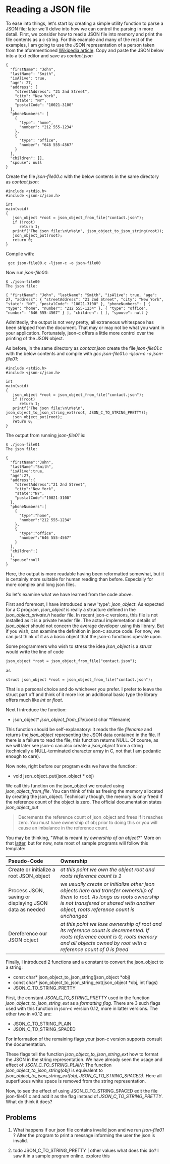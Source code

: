 # Reading a JSON file

To ease into things, let's start by creating a simple utility function to parse a JSON file; later we'll delve into how we can control the parsing in more detail. 
First, we consider how to read a JSON file into memory and print the file contents as a c string. For this example and many of the rest of the examples, I am going to use the JSON representation of a person taken from the aforementioned [Wikipedia article](https://en.wikipedia.org/wiki/JSON). Copy and paste the JSON below into a text editor and save as _*contact.json*_

```
{
  "firstName": "John",
  "lastName": "Smith",
  "isAlive": true,
  "age": 27,
  "address": {
    "streetAddress": "21 2nd Street",
    "city": "New York",
    "state": "NY",
    "postalCode": "10021-3100"
  },
  "phoneNumbers": [
    {
      "type": "home",
      "number": "212 555-1234"
    },
    {
      "type": "office",
      "number": "646 555-4567"
    }
  ],
  "children": [],
  "spouse": null
}

```

Create the file _*json-file00.c*_ with the below contents in the same directory as _*contact.json*_:

```
#include <stdio.h>
#include <json-c/json.h>

int
main(void)
{
   json_object *root = json_object_from_file("contact.json");
   if (!root)
      return 1;
   printf("The json file:\n\n%s\n", json_object_to_json_string(root));
   json_object_put(root);
   return 0;
}

```
Compile with:

```
 gcc json-file00.c -ljson-c -o json-file00
```

Now run _*json-file00*_:

```
$ ./json-file00
The json file:

{ "firstName": "John", "lastName": "Smith", "isAlive": true, "age": 27, "address": { "streetAddress": "21 2nd Street", "city": "New York", "state": "NY", "postalCode": "10021-3100" }, "phoneNumbers": [ { "type": "home", "number": "212 555-1234" }, { "type": "office", "number": "646 555-4567" } ], "children": [ ], "spouse": null }

```

Admittedly, the output is not very pretty, all extraneous whitespace has been stripped from the document. That may or may not be what you want in your application. Fortunately, json-c  offers a little more control over the printing of the JSON object.

As before, in the same directory as _*contact.json*_ create the file _*json-file01.c*_ with the below contents and compile with
_*gcc json-file01.c -ljson-c -o json-file01*_:

```
#include <stdio.h>
#include <json-c/json.h>

int
main(void)
{
   json_object *root = json_object_from_file("contact.json");
   if (!root)
      return 1;
   printf("The json file:\n\n%s\n", json_object_to_json_string_ext(root, JSON_C_TO_STRING_PRETTY));
   json_object_put(root);
   return 0;
}
```

The output from running _*json-file01*_ is:

```
$ ./json-file01
The json file:

{
  "firstName":"John",
  "lastName":"Smith",
  "isAlive":true,
  "age":27,
  "address":{
    "streetAddress":"21 2nd Street",
    "city":"New York",
    "state":"NY",
    "postalCode":"10021-3100"
  },
  "phoneNumbers":[
    {
      "type":"home",
      "number":"212 555-1234"
    },
    {
      "type":"office",
      "number":"646 555-4567"
    }
  ],
  "children":[
  ],
  "spouse":null
}

```

Here, the output is more readable having been reformatted somewhat, but it is certainly more suitable for human reading than before. Especially for more complex and long json files.

So let's examine what we have learned from the code above.

First and foremost, I have introduced a new 'type': _*json_object*_. As expected for a C program, _*json_object*_ is really a structure defined in the _*json_object_private.h*_ header file.  In recent json-c versions, this file is not installed as it is a private header file. The actaul implemetation details of _*json_object*_ should not concern the average developer using this library. But if you wish, can examine the definition in json-c source code. For now, we can just think of it as a basic object that the json-c functions operate upon.

Some programmers who wish to stress the idea _*json_object*_ is a *struct* would write the line of code

```
json_object *root = json_object_from_file("contact.json");
```

as

```
struct json_object *root = json_object_from_file("contact.json");
```
That is a personal choice and do whichever you prefer. I prefer to leave the struct part off and think of it more like an additional basic type the library offers much like *int* or *float*.

Next I introduce the function:

- json_object\* *json_object_from_file*(const char \*filename)

This function should be self-explanatory: It reads the file *filename* and returns the _*json_object*_ representing the JSON data contained in the file. If there is a failure to read the file, this function returns NULL. Of course, as we will later see json-c can also create a _*json_object*_ from a string (technically a NULL-terminated character array in C, not that I am pedantic enough to care).

Now note, right before our program exits we have the function:

- void json_object_put(json_object \* obj)

We call this function on the json_object we created using *json_object_from_file*. You can think of this as freeing the memory allocated by creating the json_object. Technically though, the memory is only freed if the reference count of the object is zero. The official documentation states _*json_object_put*_

> Decrements the reference count of json\_object and frees if it reaches zero. You must have ownership of obj prior to doing this or you will cause an imbalance in the reference count.

You may be thinking, "What is meant by _*ownership of an object*_?" More on that [latter](https://github.com/rbtylee/tutorial-jsonc/blob/master/tutorial/memory.md), but for now, note most of sample programs will follow this template:

|  Pseudo-Code                            | Ownership                                                                                         |
| :-------------------------------------- | :------------------------------------------------------------------------------------------- |
| Create or initialize a root JSON_object |  _*at this point we own the object root and roots reference count is 1*_ |
| Process JSON, saving or displaying JSON data as needed | _*we usually create or initialize other json objects here and transfer ownership of them to root. As longs as roots ownership is not transfered or shared with another object, roots reference count is unchanged*_ |
| Dereference our JSON object |  _*at this point we lose ownership of root and its reference count is decremented. If roots reference count is 0, roots memory and all objects owned by root with a reference count of 0 is freed*_ |

Finally, I introduced 2 functions and a constant to convert the json_object to a string:

- const char\* json_object_to_json_string(json_object \*obj)
- const char\* json_object_to_json_string_ext(json_object \*obj, int flags)
- JSON_C_TO_STRING_PRETTY

First, the constant _*JSON_C_TO_STRING_PRETTY*_ used in the function _*json_object_to_json_string_ext*_ as a _formatting flag_. There are 3 such flags used with this function in json-c version 0.12, more in latter versions. The other two in v0.12 are:

- JSON_C_TO_STRING_PLAIN
- JSON_C_TO_STRING_SPACED

For information of the remaining flags your json-c version supports consult the documentation.

These flags tell the function _*json_object_to_json_string_ext*_ how to format the JSON in the string representation. We have already seen the usage and effect of _*JSON_C_TO_STRING_PLAIN*_: The function _*json_object_to_json_string(obj)*_ is equivalent to _*json_object_to_json_string_ext(obj, JSON_C_TO_STRING_SPACED)*_. Here all superfluous white space is removed from the string representation.

Now, to see the effect of using JSON_C_TO_STRING_SPACED edit the file json-file01.c and add it as the flag instead of _*JSON_C_TO_STRING_PRETTY*_. What do think it does?

## Problems

1. What happens if our json file contains invalid json and we run _*json-file01*_ ? Alter the program to print a message informing the user the json is invalid.

2. todo JSON_C_TO_STRING_PRETTY | other values what does this do? I saw it in a sample program online. explore this
